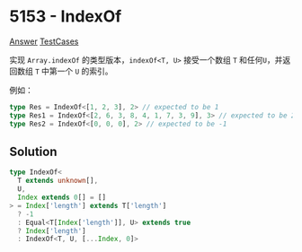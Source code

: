 # 5153 - IndexOf

[Answer](https://github.com/lybenson/ts-checker/blob/master/src/5153-medium-indexof/template.ts) [TestCases](https://github.com/lybenson/ts-checker/blob/master/src/5153-medium-indexof/test-cases.ts)

实现 `Array.indexOf` 的类型版本，`indexOf<T, U>` 接受一个数组 `T` 和任何`U`，并返回数组 `T` 中第一个 `U` 的索引。

例如：

```ts
type Res = IndexOf<[1, 2, 3], 2> // expected to be 1
type Res1 = IndexOf<[2, 6, 3, 8, 4, 1, 7, 3, 9], 3> // expected to be 2
type Res2 = IndexOf<[0, 0, 0], 2> // expected to be -1
```

## Solution

```ts
type IndexOf<
  T extends unknown[],
  U,
  Index extends 0[] = []
> = Index['length'] extends T['length']
  ? -1
  : Equal<T[Index['length']], U> extends true
  ? Index['length']
  : IndexOf<T, U, [...Index, 0]>
```
